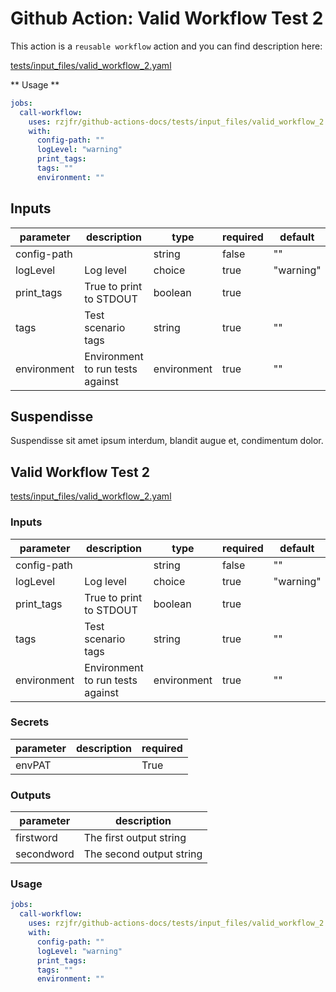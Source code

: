 # Github Action: <!-- BEGIN_GH_DOCS_NAME -->Valid Workflow Test 2<!-- END_GH_DOCS_NAME -->

This action is a <!-- BEGIN_GH_DOCS_RUNS -->`reusable workflow`<!-- END_GH_DOCS_RUNS --> action and you can find description here:

<!-- BEGIN_GH_DOCS_DESCRIPTION -->

[tests/input_files/valid_workflow_2.yaml](valid_workflow_2.yaml)

<!-- END_GH_DOCS_DESCRIPTION -->

** Usage **

<!-- BEGIN_GH_DOCS_USAGE -->

```yaml
jobs:
  call-workflow:
    uses: rzjfr/github-actions-docs/tests/input_files/valid_workflow_2.yaml@main
    with:
      config-path: ""
      logLevel: "warning"
      print_tags: 
      tags: ""
      environment: ""
```

<!-- END_GH_DOCS_USAGE -->

## Inputs

<!-- BEGIN_GH_DOCS_INPUTS -->

| parameter   | description                      | type        | required | default   |
| ----------- | -------------------------------- | ----------- | -------- | --------- |
| config-path |                                  | string      | false    | ""        |
| logLevel    | Log level                        | choice      | true     | "warning" |
| print_tags  | True to print to STDOUT          | boolean     | true     |           |
| tags        | Test scenario tags               | string      | true     | ""        |
| environment | Environment to run tests against | environment | true     | ""        |

<!-- END_GH_DOCS_INPUTS -->

## Suspendisse

Suspendisse sit amet ipsum interdum, blandit augue et, condimentum dolor.

## <!-- BEGIN_GH_DOCS_NAME_VALID_WORKFLOW_TEST_2 -->Valid Workflow Test 2<!-- END_GH_DOCS_NAME_VALID_WORKFLOW_TEST_2 -->

<!-- BEGIN_GH_DOCS_DESCRIPTION_VALID_WORKFLOW_TEST_2 -->

[tests/input_files/valid_workflow_2.yaml](valid_workflow_2.yaml)

<!-- END_GH_DOCS_DESCRIPTION_VALID_WORKFLOW_TEST_2 -->

### Inputs

<!-- BEGIN_GH_DOCS_INPUTS_VALID_WORKFLOW_TEST_2 -->

| parameter   | description                      | type        | required | default   |
| ----------- | -------------------------------- | ----------- | -------- | --------- |
| config-path |                                  | string      | false    | ""        |
| logLevel    | Log level                        | choice      | true     | "warning" |
| print_tags  | True to print to STDOUT          | boolean     | true     |           |
| tags        | Test scenario tags               | string      | true     | ""        |
| environment | Environment to run tests against | environment | true     | ""        |

<!-- END_GH_DOCS_INPUTS_VALID_WORKFLOW_TEST_2 -->

### Secrets

<!-- BEGIN_GH_DOCS_SECRETS_VALID_WORKFLOW_TEST_2 -->

| parameter | description | required |
| --------- | ----------- | -------- |
| envPAT    |             | True     |

<!-- END_GH_DOCS_SECRETS_VALID_WORKFLOW_TEST_2 -->

### Outputs

<!-- BEGIN_GH_DOCS_OUTPUTS_VALID_WORKFLOW_TEST_2 -->

| parameter  | description              |
| ---------- | ------------------------ |
| firstword  | The first output string  |
| secondword | The second output string |

<!-- END_GH_DOCS_OUTPUTS_VALID_WORKFLOW_TEST_2 -->

### Usage

<!-- BEGIN_GH_DOCS_USAGE_VALID_WORKFLOW_TEST_2 -->

```yaml
jobs:
  call-workflow:
    uses: rzjfr/github-actions-docs/tests/input_files/valid_workflow_2.yaml@main
    with:
      config-path: ""
      logLevel: "warning"
      print_tags: 
      tags: ""
      environment: ""
```

<!-- END_GH_DOCS_USAGE_VALID_WORKFLOW_TEST_2 -->
